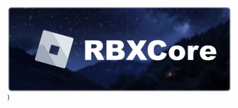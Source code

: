 ![RBXCore Thumbnail](https://raw.githubusercontent.com/RBX-Core/.github/refs/heads/main/profile/Thumbnail.png))
